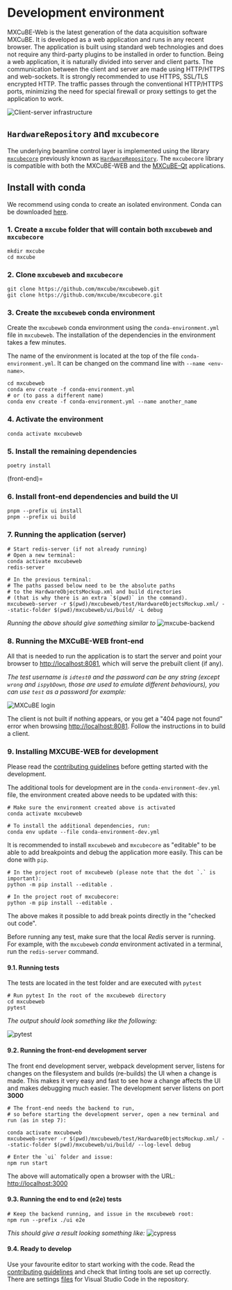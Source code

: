 # Development environment

MXCuBE-Web is the latest generation of the data acquisition software MXCuBE.
It is developed as a web application and runs in any recent browser.
The application is built using standard web technologies
and does not require any third-party plugins to be installed in order to function.
Being a web application, it is naturally divided into server and client parts.
The communication between the client and server are made using HTTP/HTTPS and web-sockets.
It is strongly recommended to use HTTPS, SSL/TLS encrypted HTTP.
The traffic passes through the conventional HTTP/HTTPS ports,
minimizing the need for special firewall or proxy settings to get the application to work.

![Client-server infrastructure](assets/client-server.png)


## `HardwareRepository` and `mxcubecore`

The underlying beamline control layer
is implemented using the library [`mxcubecore`](https://github.com/mxcube/mxcubecore)
previously known as [`HardwareRepository`](https://github.com/mxcube/HardwareRepository).
The `mxcubecore` library is compatible with
both the MXCuBE-WEB and the [MXCuBE-Qt](https://github.com/mxcube/mxcubeqt) applications.


## Install with conda

We recommend using conda to create an isolated environment.
Conda can be downloaded [here](https://docs.conda.io/en/latest/miniconda.html#linux-installers).


### 1. Create a `mxcube` folder that will contain both `mxcubeweb` and `mxcubecore`

```
mkdir mxcube
cd mxcube
```

### 2. Clone `mxcubeweb` and `mxcubecore`

```
git clone https://github.com/mxcube/mxcubeweb.git
git clone https://github.com/mxcube/mxcubecore.git
```


### 3. Create the `mxcubeweb` conda environment

Create the `mxcubeweb` conda environment using the `conda-environment.yml` file in `mxcubeweb`.
The installation of the dependencies in the environment takes a few minutes.

The name of the environment is located at the top of the file `conda-environment.yml`.
It can be changed on the command line with `--name <env-name>`.

```
cd mxcubeweb
conda env create -f conda-environment.yml
# or (to pass a different name)
conda env create -f conda-environment.yml --name another_name
```


### 4. Activate the environment

```
conda activate mxcubeweb
```


### 5. Install the remaining dependencies

```
poetry install
```


(front-end)=
### 6. Install front-end dependencies and build the UI

```
pnpm --prefix ui install
pnpm --prefix ui build
```


### 7. Running the application (server)

```
# Start redis-server (if not already running)
# Open a new terminal:
conda activate mxcubeweb
redis-server

# In the previous terminal:
# The paths passed below need to be the absolute paths
# to the HardwareObjectsMockup.xml and build directories
# (that is why there is an extra `$(pwd)` in the command).
mxcubeweb-server -r $(pwd)/mxcubeweb/test/HardwareObjectsMockup.xml/ --static-folder $(pwd)/mxcubeweb/ui/build/ -L debug
```

_Running the above should give something similar to_
![mxcube-backend](assets/mxcube-backend.gif)


### 8. Running the MXCuBE-WEB front-end

All that is needed to run the application is to start the server
and point your browser to <http://localhost:8081>,
which will serve the prebuilt client (if any).

_The test username is `idtest0` and the password can be any string
(except `wrong` and `ispybDown`, those are used to emulate different behaviours),
you can use `test` as a password for example:_

![MXCuBE login](assets/mxcube-login.gif)

The client is not built if nothing appears,
or you get a "404 page not found" error when browsing <http://localhost:8081>.
Follow the instructions in [](#front-end) to build a client.


### 9. Installing MXCUBE-WEB for development

Please read the [contributing guidelines](project:/dev/contributing.md)
before getting started with the development.

The additional tools for development are in the `conda-environment-dev.yml` file,
the environment created above needs to be updated with this:

```
# Make sure the environment created above is activated
conda activate mxcubeweb

# To install the additional dependencies, run:
conda env update --file conda-environment-dev.yml
```

It is recommended to install `mxcubeweb` and `mxcubecore` as "editable"
to be able to add breakpoints and debug the application more easily.
This can be done with `pip`.

```
# In the project root of mxcubeweb (please note that the dot `.` is important):
python -m pip install --editable .

# In the project root of mxcubecore:
python -m pip install --editable .
```

The above makes it possible to add break points directly in the "checked out code".

Before running any test, make sure that the local *Redis* server is running.
For example, with the `mxcubeweb` *conda* environment activated in a terminal,
run the `redis-server` command.


#### 9.1. Running tests

The tests are located in the test folder and are executed with `pytest`

```
# Run pytest In the root of the mxcubeweb directory
cd mxcubeweb
pytest
```

_The output should look something like the following:_

![pytest](assets/pytest.png)


#### 9.2. Running the front-end development server

The front end development server, webpack development server,
listens for changes on the filesystem and builds (re-builds) the UI when a change is made.
This makes it very easy and fast to see how a change affects the UI and makes debugging much easier.
The development server listens on port **3000**

```
# The front-end needs the backend to run,
# so before starting the development server, open a new terminal and run (as in step 7):

conda activate mxcubeweb
mxcubeweb-server -r $(pwd)/mxcubeweb/test/HardwareObjectsMockup.xml/ --static-folder $(pwd)/mxcubeweb/ui/build/ --log-level debug

# Enter the `ui` folder and issue:
npm run start
```

The above will automatically open a browser with the URL: <http://localhost:3000>


#### 9.3. Running the end to end (e2e) tests

```
# Keep the backend running, and issue in the mxcubeweb root:
npm run --prefix ./ui e2e
```

_This should give a result looking something like:_
![cypress](assets/cypress.png)


#### 9.4. Ready to develop

Use your favourite editor to start working with the code.
Read the [contributing guidelines](project:/dev/contributing.md)
and check that linting tools are set up correctly.
There are settings [files](https://github.com/mxcube/mxcubeweb/tree/develop/.vscode) for Visual Studio Code in the repository.
